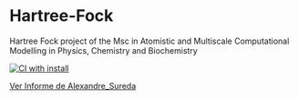 # Hartree-Fock 
Hartree Fock project of the Msc in Atomistic and Multiscale Computational Modelling in Physics, Chemistry and Biochemistry

[![CI with install](https://github.com/Asureda/hartree_fock/actions/workflows/ci_install.yml/badge.svg)](https://github.com/Asureda/hartree_fock/actions/workflows/ci_install.yml)

[Ver Informe de Alexandre_Sureda](https://docs.google.com/viewer?url=https://github.com/Asureda/hartree_fock/raw/main/report/Alexandre_Sureda_Informe_EE.pdf)






